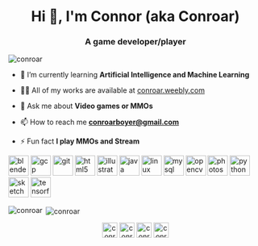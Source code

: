 <h1 align="center">Hi 👋, I'm Connor (aka Conroar)</h1>
<h3 align="center">A game developer/player</h3>

<p align="left"> <img src="https://komarev.com/ghpvc/?username=conroar" alt="conroar" /> </p>

- 🌱 I’m currently learning **Artificial Intelligence and Machine Learning**

- 👨‍💻 All of my works are available at [conroar.weebly.com](https://conroar.weebly.com/)

- 💬 Ask me about **Video games or MMOs**

- 📫 How to reach me **conroarboyer@gmail.com**

- ⚡ Fun fact **I play MMOs and Stream**

<p align="left">
<img src="https://download.blender.org/branding/community/blender_community_badge_white.svg" alt="blender" width="40" height="40"/> <img src="https://www.vectorlogo.zone/logos/google_cloud/google_cloud-icon.svg" alt="gcp" width="40" height="40"/> <img src="https://www.vectorlogo.zone/logos/git-scm/git-scm-icon.svg" alt="git" width="40" height="40"/> <img src="https://devicons.github.io/devicon/devicon.git/icons/html5/html5-original-wordmark.svg" alt="html5" width="40" height="40"/> <img src="https://www.vectorlogo.zone/logos/adobe_illustrator/adobe_illustrator-icon.svg" alt="illustrator" width="40" height="40"/> <img src="https://devicons.github.io/devicon/devicon.git/icons/java/java-original-wordmark.svg" alt="java" width="40" height="40"/> <img src="https://devicons.github.io/devicon/devicon.git/icons/linux/linux-original.svg" alt="linux" width="40" height="40"/> <img src="https://devicons.github.io/devicon/devicon.git/icons/mysql/mysql-original-wordmark.svg" alt="mysql" width="40" height="40"/> <img src="https://www.vectorlogo.zone/logos/opencv/opencv-icon.svg" alt="opencv" width="40" height="40"/> <img src="https://devicons.github.io/devicon/devicon.git/icons/photoshop/photoshop-plain.svg" alt="photoshop" width="40" height="40"/> <img src="https://devicons.github.io/devicon/devicon.git/icons/python/python-original.svg" alt="python" width="40" height="40"/> <img src="https://www.vectorlogo.zone/logos/sketchapp/sketchapp-icon.svg" alt="sketch" width="40" height="40"/> <img src="https://www.vectorlogo.zone/logos/tensorflow/tensorflow-icon.svg" alt="tensorflow" width="40" height="40"/></p>

<p><img align="left" src="https://github-readme-stats.vercel.app/api/top-langs/?username=conroar&layout=compact&hide=html" alt="conroar" /></p>

<p>&nbsp;<img align="center" src="https://github-readme-stats.vercel.app/api?username=conroar&show_icons=true" alt="conroar" /></p>

<p align="center">
<a href="https://twitter.com/conroar_boyer" target="blank"><img align="center" src="https://cdn.jsdelivr.net/npm/simple-icons@3.0.1/icons/twitter.svg" alt="conroar_boyer" height="30" width="30" /></a>
<a href="https://linkedin.com/in/connor-boyer-a74799184" target="blank"><img align="center" src="https://cdn.jsdelivr.net/npm/simple-icons@3.0.1/icons/linkedin.svg" alt="conroar" height="30" width="30" /></a>
<a href="https://instagram.com/conroarb" target="blank"><img align="center" src="https://cdn.jsdelivr.net/npm/simple-icons@3.0.1/icons/instagram.svg" alt="conroarb" height="30" width="30" /></a>
<a href="https://www.youtube.com/c/conroar" target="blank"><img align="center" src="https://cdn.jsdelivr.net/npm/simple-icons@3.0.1/icons/youtube.svg" alt="conroar" height="30" width="30" /></a>
</p>
